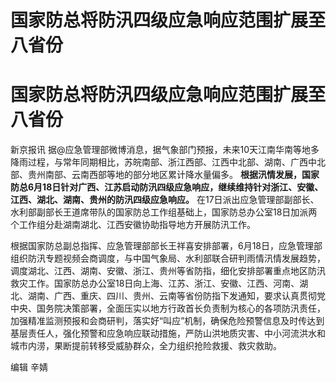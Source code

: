 # 国家防总将防汛四级应急响应范围扩展至八省份

# 国家防总将防汛四级应急响应范围扩展至八省份

新京报讯
据@应急管理部微博消息，据气象部门预报，未来10天江南华南等地多降雨过程，与常年同期相比，苏皖南部、浙江西部、江西中北部、湖南、广西中北部、贵州南部、云南西部等地的部分地区累计降水量偏多。
**根据汛情发展，国家防总6月18日针对广西、江苏启动防汛四级应急响应，继续维持针对浙江、安徽、江西、湖北、湖南、贵州的防汛四级应急响应。**
在17日派出应急管理部副部长、水利部副部长王道席带队的国家防总工作组基础上，国家防总办公室18日加派两个工作组分赴湖南湖北、江西安徽协助指导地方开展防汛工作。

根据国家防总副总指挥、应急管理部部长王祥喜安排部署，6月18日，应急管理部组织防汛专题视频会商调度，与中国气象局、水利部联合研判雨情汛情发展趋势，调度湖北、江西、湖南、安徽、浙江、贵州等省防指，细化安排部署重点地区防汛救灾工作。国家防总办公室18日向上海、江苏、浙江、安徽、江西、河南、湖北、湖南、广西、重庆、四川、贵州、云南等省份防指下发通知，要求认真贯彻党中央、国务院决策部署，全面压实以地方行政首长负责制为核心的各项防汛责任，加强精准监测预报和会商研判，落实好“叫应”机制，确保危险预警信息及时传达到基层责任人，强化预警和应急响应联动措施，严防山洪地质灾害、中小河流洪水和城市内涝，果断提前转移受威胁群众，全力组织抢险救援、救灾救助。

编辑 辛婧

